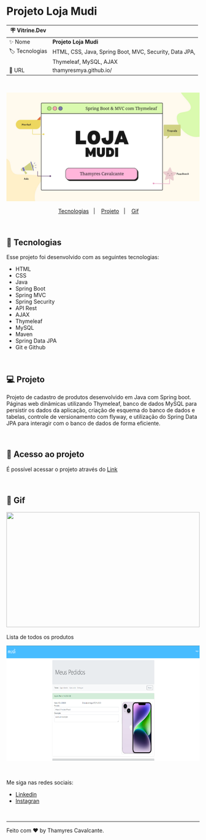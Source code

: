 # Projeto Loja Mudi

| :placard: Vitrine.Dev |     |
| -------------  | --- |
| :sparkles: Nome        | **Projeto Loja Mudi**
| :label: Tecnologias | HTML, CSS, Java, Spring Boot, MVC, Security, Data JPA, 
|  | Thymeleaf, MySQL, AJAX
| :rocket: URL         | thamyresmya.github.io/

<br>

![](geral/img/Capa.jpg)


<p align="center">
  <a href="#-tecnologias">Tecnologias</a>&nbsp;&nbsp;&nbsp;|&nbsp;&nbsp;&nbsp;  
  <a href="#-projeto">Projeto</a>&nbsp;&nbsp;&nbsp;|&nbsp;&nbsp;&nbsp;  
  <a href="#-gif">Gif</a>&nbsp;&nbsp;&nbsp;&nbsp;&nbsp;&nbsp;
</p>

<br>


## 🚀 Tecnologias

Esse projeto foi desenvolvido com as seguintes tecnologias:

- HTML
- CSS
- Java
- Spring Boot
- Spring MVC
- Spring Security
- API Rest
- AJAX
- Thymeleaf 
- MySQL
- Maven
- Spring Data JPA
- Git e Github

<br>

## 💻 Projeto

Projeto de cadastro de produtos desenvolvido em Java com Spring boot. Páginas web dinâmicas utilizando Thymeleaf, banco de dados MySQL para persistir os dados da aplicação, criação de esquema do banco de dados e tabelas, controle de versionamento com flyway, e utilização do Spring Data JPA para interagir com o banco de dados de forma eficiente.

<br>

## 📁 Acesso ao projeto

É possível acessar o projeto através do [Link]()


<br>

## 📸 Gif

<img width="100%" height="300" src="./geral/img"></img>

Lista de todos os produtos

<img width="100%" height="300" src="./geral/img/Lista_todos.png"></img>


<br>

Me siga nas redes sociais:
- [Linkedin](https://www.linkedin.com/in/thamyrescavalcante/)
- [Instagran](https://www.instagram.com/thamyres__cavalcante/)

<br>

---

Feito com ♥ by Thamyres Cavalcante.




